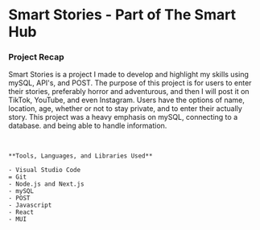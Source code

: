 # Smart Stories - Part of The Smart Hub


### Project Recap

Smart Stories is a project I made to develop and highlight my skills using mySQL, API's, and POST. The purpose of this project is for users to
enter their stories, preferably horror and adventurous, and then I will post it on TikTok, YouTube, and even Instagram. Users have the options
of name, location, age, whether or not to stay private, and to enter their actually story. This project was a heavy emphasis on mySQL, connecting
to a database. and being able to handle information. 

<br>

```
**Tools, Languages, and Libraries Used**

- Visual Studio Code
= Git
- Node.js and Next.js
- mySQL
- POST
- Javascript
- React
- MUI
```
